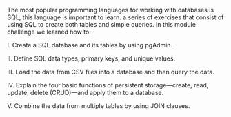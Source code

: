 The most popular programming languages for working with databases is SQL,  this language is important to learn. a series of exercises that consist of using SQL to create both tables and simple queries. In this module challenge we learned how to:

I. Create a SQL database and its tables by using pgAdmin.

II. Define SQL data types, primary keys, and unique values.

III. Load the data from CSV files into a database and then query the data.

IV. Explain the four basic functions of persistent storage—create, read, update, delete (CRUD)—and apply them to a database.

V. Combine the data from multiple tables by using JOIN clauses.
